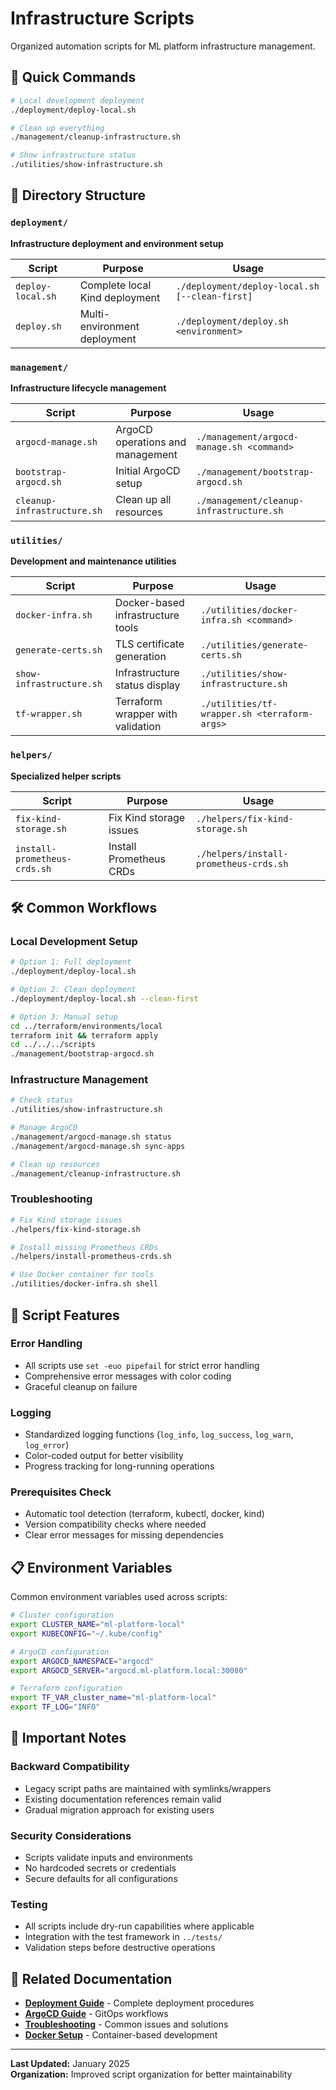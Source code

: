 # Infrastructure Scripts

Organized automation scripts for ML platform infrastructure management.

## 🚀 Quick Commands

```bash
# Local development deployment
./deployment/deploy-local.sh

# Clean up everything
./management/cleanup-infrastructure.sh

# Show infrastructure status
./utilities/show-infrastructure.sh
```

## 📂 Directory Structure

### `deployment/`

**Infrastructure deployment and environment setup**

| Script            | Purpose                        | Usage                                          |
|-------------------|--------------------------------|------------------------------------------------|
| `deploy-local.sh` | Complete local Kind deployment | `./deployment/deploy-local.sh [--clean-first]` |
| `deploy.sh`       | Multi-environment deployment   | `./deployment/deploy.sh <environment>`         |

### `management/`

**Infrastructure lifecycle management**

| Script                      | Purpose                          | Usage                                     |
|-----------------------------|----------------------------------|-------------------------------------------|
| `argocd-manage.sh`          | ArgoCD operations and management | `./management/argocd-manage.sh <command>` |
| `bootstrap-argocd.sh`       | Initial ArgoCD setup             | `./management/bootstrap-argocd.sh`        |
| `cleanup-infrastructure.sh` | Clean up all resources           | `./management/cleanup-infrastructure.sh`  |

### `utilities/`

**Development and maintenance utilities**

| Script                   | Purpose                           | Usage                                        |
|--------------------------|-----------------------------------|----------------------------------------------|
| `docker-infra.sh`        | Docker-based infrastructure tools | `./utilities/docker-infra.sh <command>`      |
| `generate-certs.sh`      | TLS certificate generation        | `./utilities/generate-certs.sh`              |
| `show-infrastructure.sh` | Infrastructure status display     | `./utilities/show-infrastructure.sh`         |
| `tf-wrapper.sh`          | Terraform wrapper with validation | `./utilities/tf-wrapper.sh <terraform-args>` |

### `helpers/`

**Specialized helper scripts**

| Script                       | Purpose                 | Usage                                  |
|------------------------------|-------------------------|----------------------------------------|
| `fix-kind-storage.sh`        | Fix Kind storage issues | `./helpers/fix-kind-storage.sh`        |
| `install-prometheus-crds.sh` | Install Prometheus CRDs | `./helpers/install-prometheus-crds.sh` |

## 🛠️ Common Workflows

### **Local Development Setup**

```bash
# Option 1: Full deployment
./deployment/deploy-local.sh

# Option 2: Clean deployment
./deployment/deploy-local.sh --clean-first

# Option 3: Manual setup
cd ../terraform/environments/local
terraform init && terraform apply
cd ../../../scripts
./management/bootstrap-argocd.sh
```

### **Infrastructure Management**

```bash
# Check status
./utilities/show-infrastructure.sh

# Manage ArgoCD
./management/argocd-manage.sh status
./management/argocd-manage.sh sync-apps

# Clean up resources
./management/cleanup-infrastructure.sh
```

### **Troubleshooting**

```bash
# Fix Kind storage issues
./helpers/fix-kind-storage.sh

# Install missing Prometheus CRDs
./helpers/install-prometheus-crds.sh

# Use Docker container for tools
./utilities/docker-infra.sh shell
```

## 🔧 Script Features

### **Error Handling**

- All scripts use `set -euo pipefail` for strict error handling
- Comprehensive error messages with color coding
- Graceful cleanup on failure

### **Logging**

- Standardized logging functions (`log_info`, `log_success`, `log_warn`, `log_error`)
- Color-coded output for better visibility
- Progress tracking for long-running operations

### **Prerequisites Check**

- Automatic tool detection (terraform, kubectl, docker, kind)
- Version compatibility checks where needed
- Clear error messages for missing dependencies

## 📋 Environment Variables

Common environment variables used across scripts:

```bash
# Cluster configuration
export CLUSTER_NAME="ml-platform-local"
export KUBECONFIG="~/.kube/config"

# ArgoCD configuration
export ARGOCD_NAMESPACE="argocd"
export ARGOCD_SERVER="argocd.ml-platform.local:30080"

# Terraform configuration
export TF_VAR_cluster_name="ml-platform-local"
export TF_LOG="INFO"
```

## 🚨 Important Notes

### **Backward Compatibility**

- Legacy script paths are maintained with symlinks/wrappers
- Existing documentation references remain valid
- Gradual migration approach for existing users

### **Security Considerations**

- Scripts validate inputs and environments
- No hardcoded secrets or credentials
- Secure defaults for all configurations

### **Testing**

- All scripts include dry-run capabilities where applicable
- Integration with the test framework in `../tests/`
- Validation steps before destructive operations

## 🔗 Related Documentation

- [**Deployment Guide**](../docs/operations/deployment.md) - Complete deployment procedures
- [**ArgoCD Guide**](../docs/operations/argocd-guide.md) - GitOps workflows
- [**Troubleshooting**](../docs/troubleshooting/common-issues.md) - Common issues and solutions
- [**Docker Setup**](../docs/setup/docker-setup.md) - Container-based development

---

**Last Updated:** January 2025  
**Organization:** Improved script organization for better maintainability
